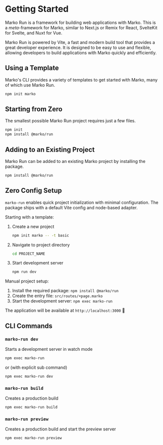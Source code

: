 # Getting Started

Marko Run is a framework for building web applications with Marko. This is a _meta_-framework for Marko, similar to Next.js or Remix for React, SvelteKit for Svelte, and Nuxt for Vue.

Marko Run is powered by Vite, a fast and modern build tool that provides a great developer experience. It is designed to be easy to use and flexible, allowing developers to build applications with Marko quickly and efficiently.

## Using a Template

Marko's CLI provides a variety of templates to get started with Marko, many of which use Marko Run.

```sh
npm init marko
```

## Starting from Zero

The smallest possible Marko Run project requires just a few files.

```sh
npm init
npm install @marko/run
```

## Adding to an Existing Project

Marko Run can be added to an existing Marko project by installing the package.

```sh
npm install @marko/run
```

## Zero Config Setup

`marko-run` enables quick project initialization with minimal configuration. The package ships with a default Vite config and node-based adapter.

Starting with a template:

1. Create a new project

   ```sh
   npm init marko -- -t basic
   ```

2. Navigate to project directory

   ```sh
   cd PROJECT_NAME
   ```

3. Start development server

   ```sh
   npm run dev
   ```

Manual project setup:

1. Install the required package: `npm install @marko/run`
2. Create the entry file: `src/routes/+page.marko`
3. Start the development server: `npm exec marko-run`

The application will be available at `http://localhost:3000` 🚀

## CLI Commands

### `marko-run dev`

Starts a development server in watch mode

```sh
npm exec marko-run
```

or (with explicit sub command)

```sh
npm exec marko-run dev
```

### `marko-run build`

Creates a production build

```sh
npm exec marko-run build
```

### `marko-run preview`

Creates a production build and start the preview server

```sh
npm exec marko-run preview
```

